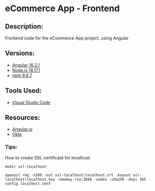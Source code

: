 # eCommerce App - Frontend

## Description:
Frontend code for the eCommerce App project, using Angular

## Versions:
- [Angular 16.2.1](https://angular.io/)
- [Node.js 18.17.1](https://nodejs.org/en)
- [npm 9.6.7](https://www.npmjs.com/)

## Tools Used:
- [Visual Studio Code](https://code.visualstudio.com/)

## Resources:
- [Angular.io](https://angular.io/)
- [Okta](https://www.okta.com/)

### Tips:
How to create SSL certificate for localhost:
```
mkdir ssl-localhost
```
```
openssl req -x509 -out ssl-localhost\localhost.crt -keyout ssl-localhost\localhost.key -newkey rsa:2048 -nodes -sha256 -days 365 -config localhost.conf
```